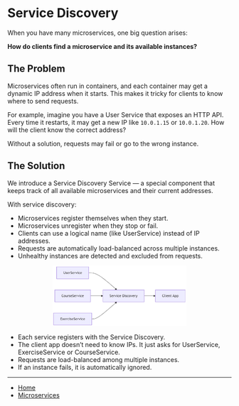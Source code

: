 # Service Discovery

When you have many microservices, one big question arises:

**How do clients find a microservice and its available instances?**

## The Problem

Microservices often run in containers, and each container may get a dynamic IP address when it starts. This makes it tricky for clients to know where to send requests.

For example, imagine you have a User Service that exposes an HTTP API. Every time it restarts, it may get a new IP like `10.0.1.15` or `10.0.1.20`. How will the client know the correct address?

Without a solution, requests may fail or go to the wrong instance.

## The Solution

We introduce a Service Discovery Service — a special component that keeps track of all available microservices and their current addresses.

With service discovery:

- Microservices register themselves when they start.
- Microservices unregister when they stop or fail.
- Clients can use a logical name (like UserService) instead of IP addresses.
- Requests are automatically load-balanced across multiple instances.
- Unhealthy instances are detected and excluded from requests.

<p align="center">
    <img src="./assets/img1.png" alt="img1" width="300"/>
</p>

- Each service registers with the Service Discovery.
- The client app doesn’t need to know IPs. It just asks for UserService, ExerciseService or CourseService.
- Requests are load-balanced among multiple instances.
- If an instance fails, it is automatically ignored.

---

- [Home](./../../README.md)
- [Microservices](./../tutorials.md)